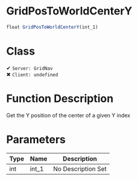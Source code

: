 # GridPosToWorldCenterY
```js
float GridPosToWorldCenterY(int_1)
```
# Class
✔ `Server: GridNav`  
✖ `Client: undefined`  

# Function Description
Get the Y position of the center of a given Y index
# Parameters
Type|Name|Description
--|--|--
int|int_1|No Description Set
